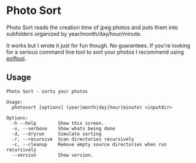 # Photo Sort

Photo Sort reads the creation time of jpeg photos and puts them into subfolders
organized by year/month/day/hour/minute.

It works but I wrote it just for fun though. No guarantees. If you're looking
for a serious command line tool to sort your photos I recommend using
[exiftool](https://sourceforge.net/projects/exiftool/).

## Usage

```
Photo Sort - sorts your photos

Usage:
  photosort [options] (year|month|day|hour|minute) <inputdir>

Options:
  -h --help        Show this screen.
  -v, --verbose    Show whats being done
  -d, --dryrun     Simulate sorting
  -r, --recursive  Scan directories recursively
  -c, --cleanup    Remove empty source directories when run recursively
  --version        Show version.
```